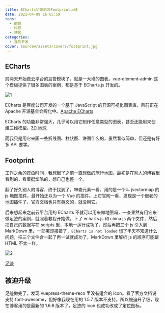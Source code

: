 ```yaml
---
title: ECharts初体验及Footprint上线
date: 2021-04-09 16:05:59
tags:
  - 前端
  - 科研
  - 博客
categories:
  - 我的开发
cover: source@/assets/covers/footprint.jpg
---
```


## ECharts

前两天开始做云平台的监管模块了，就是一大堆的图表。vue-element-admin 这个模板提供了很多图表的案例，都是基于 ECharts.js 开发的。

![1](source@/_posts/development/echarts/1.jpg)

ECharts 是百度公司开发的一个基于 JavaScript 的开源可视化图表库，目前正在 Apache 开源基金会孵化中。[Apache ECharts](https://echarts.apache.org/zh/index.html)

ECharts 的功能非常强大，几乎可以用它制作任意类型的图表，甚至还能用来创建三维模型。[3D 地球](https://echarts.apache.org/examples/zh/editor.html?c=iron-globe&gl=1)

而我只是用它来画一些折线图、柱状图、饼图什么的，虽然看似简单，但还是有好多 API 要学。

## Footprint

工作之余的摸鱼时间，我想起了之前一直想做的旅行地图。最初是在别人的博客里看到的，看着挺炫酷的，想自己也整一个。

翻了好久别人的博客，终于找到了，审查元素一看，用的是一个叫 jvectormap 的 js 地图插件，最开始还以为一个 Vue 的插件。上它官网一看，发现是一个很老的地图插件了，官方文档也只有英文的，就没用它。

后来想起来之前云平台用的 ECharts 不就可以用来做地图吗，一查果然有用它来做足迹的案例，就照着教程开始做。下了 echarts.js 和 china.js 两个文件，然后把自己的数据写在 scripts 里，本地一运行成功了，然后再把三个 js 引入到 MarkDown 里，一部署却报错了，`ECharts is not loaded` 想了半天不知道什么问题，把三个文件合一起了再一试就成功了，MarkDown 里解析 js 的顺序可能跟 HTML 不太一样。

![2](source@/_posts/development/echarts/2.jpg)

[足迹](https://www.imcao.cn/footprint)

## 被迫升级

足迹做完了，发现 vuepress-theme-reco 里没有适合的 icon。看了官方文档说支持 font-awesome，但好像我现在用的 1.5.7 版本不支持，所以被迫升了级，现在博客用的是最新的 1.6.6 版本了，足迹的 icon 也成功改成了定位图标。
